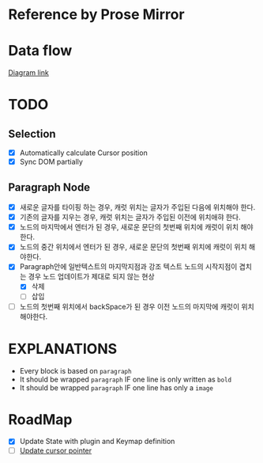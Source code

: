 # Reference by Prose Mirror

# Data flow

[Diagram link](https://www.mermaidchart.com/raw/d0189296-f4d0-4c5a-a73a-cd6d2fd2517e?theme=light&version=v0.1&format=svg)

# TODO

## Selection

- [x] Automatically calculate Cursor position
- [x] Sync DOM partially

## Paragraph Node

- [x] 새로운 글자를 타이핑 하는 경우, 캐럿 위치는 글자가 주입된 다음에 위치해야 한다.
- [x] 기존의 글자를 지우는 경우, 캐럿 위치는 글자가 주입된 이전에 위치애햐 한다.
- [x] 노드의 마지막에서 엔터가 된 경우, 새로운 문단의 첫번째 위치에 캐럿이 위치 해야한다.
- [x] 노드의 중간 위치에서 엔터가 된 경우, 새로운 문단의 첫번째 위치에 캐럿이 위치 해야한다.
- [x] Paragraph안에 일반텍스트의 마지막지점과 강조 텍스트 노드의 시작지점이 겹치는 경우 노드 업데이트가 제대로 되지 않는 현상
  - [x] 삭제
  - [ ] 삽입
- [ ] 노드의 첫번째 위치에서 backSpace가 된 경우 이전 노드의 마지막에 캐럿이 위치 해야한다.

# EXPLANATIONS

- Every block is based on `paragraph`
- It should be wrapped `paragraph` IF one line is only written as `bold`
- It should be wrapped `paragraph` IF one line has only a `image`

# RoadMap

- [x] Update State with plugin and Keymap definition
- [ ] [Update cursor pointer](https://github.com/ProseMirror/prosemirror-model/blob/master/src/resolvedpos.ts)
